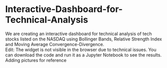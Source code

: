 # Interactive-Dashboard-for-Technical-Analysis
We are creating an interactive dashboard for technical analysis of tech stocks listed on the NASDAQ using Bollinger Bands, Relative Strength Index and Moving Average Convergence-Divergence.  
Edit: The widget is not visible in the browser due to technical issues. You can download the code and run it as a Jupyter Notebook to see the results.  
Adding pictures for reference 
